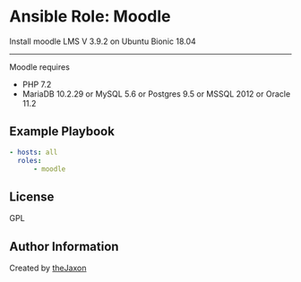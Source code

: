 Ansible Role: Moodle
=========

Install moodle LMS V 3.9.2 on Ubuntu Bionic 18.04

---

Moodle requires 
- PHP 7.2
- MariaDB 10.2.29 or MySQL 5.6 or Postgres 9.5 or MSSQL 2012 or Oracle 11.2

Example Playbook
----------------
```yml
- hosts: all
  roles:
      - moodle
```

License
-------

GPL

Author Information
------------------

Created by [theJaxon](https://github.com/theJaxon)